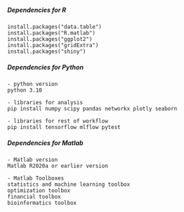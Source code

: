 
##### Dependencies for R
```
install.packages("data.table")
install.packages("R.matlab")
install.packages("ggplot2")
install.packages("gridExtra")
install.packages("shiny")
```

##### Dependencies for Python
```
- python version
python 3.10

- libraries for analysis
pip install numpy scipy pandas networkx plotly seaborn

- libraries for rest of workflow
pip install tensorflow mlflow pytest
```

##### Dependencies for Matlab
```
- Matlab version
Matlab R2020a or earlier version

- Matlab Toolboxes
statistics and machine learning toolbox
optimization toolbox
financial toolbox
bioinformatics toolbox
```
